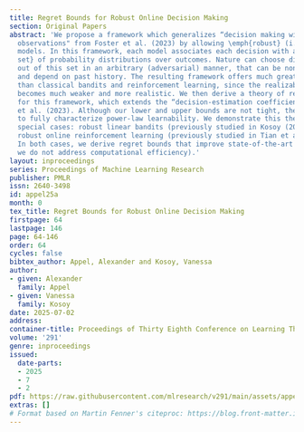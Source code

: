 ```yaml
---
title: Regret Bounds for Robust Online Decision Making
section: Original Papers
abstract: 'We propose a framework which generalizes “decision making with structured
  observations" from Foster et al. (2023) by allowing \emph{robust} (i.e. multivalued)
  models. In this framework, each model associates each decision with a \emph{convex
  set} of probability distributions over outcomes. Nature can choose distributions
  out of this set in an arbitrary (adversarial) manner, that can be non-oblivious
  and depend on past history. The resulting framework offers much greater generality
  than classical bandits and reinforcement learning, since the realizability assumption
  becomes much weaker and more realistic. We then derive a theory of regret bounds
  for this framework, which extends the “decision-estimation coefficients" of Foster
  et al. (2023). Although our lower and upper bounds are not tight, they are sufficient
  to fully characterize power-law learnability. We demonstrate this theory in two
  special cases: robust linear bandits (previously studied in Kosoy (2024)) and tabular
  robust online reinforcement learning (previously studied in Tian et al. (2021)).
  In both cases, we derive regret bounds that improve state-of-the-art (except that
  we do not address computational efficiency).'
layout: inproceedings
series: Proceedings of Machine Learning Research
publisher: PMLR
issn: 2640-3498
id: appel25a
month: 0
tex_title: Regret Bounds for Robust Online Decision Making
firstpage: 64
lastpage: 146
page: 64-146
order: 64
cycles: false
bibtex_author: Appel, Alexander and Kosoy, Vanessa
author:
- given: Alexander
  family: Appel
- given: Vanessa
  family: Kosoy
date: 2025-07-02
address:
container-title: Proceedings of Thirty Eighth Conference on Learning Theory
volume: '291'
genre: inproceedings
issued:
  date-parts:
  - 2025
  - 7
  - 2
pdf: https://raw.githubusercontent.com/mlresearch/v291/main/assets/appel25a/appel25a.pdf
extras: []
# Format based on Martin Fenner's citeproc: https://blog.front-matter.io/posts/citeproc-yaml-for-bibliographies/
---
```

